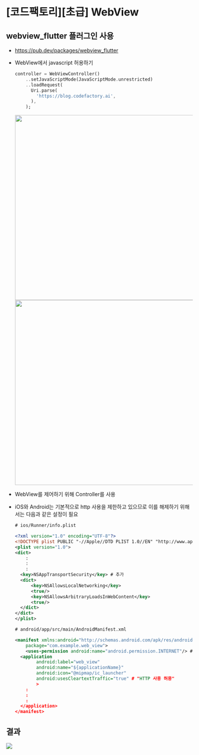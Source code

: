 # [코드팩토리][초급] WebView

## webview_flutter 플러그인 사용

- https://pub.dev/packages/webview_flutter
- WebView에서 javascript 허용하기

  ```dart
  controller = WebViewController()
      ..setJavaScriptMode(JavaScriptMode.unrestricted)
      ..loadRequest(
        Uri.parse(
          'https://blog.codefactory.ai',
        ),
      );
  ```

  <img height="500" src="https://user-images.githubusercontent.com/58096698/212424150-111693b2-79f0-4b85-ab96-e48c48e0f9be.png"></img>
  <img height="500" src="https://user-images.githubusercontent.com/58096698/212424230-c560ca71-25f5-474e-818a-b5458452a5f9.png"></img>

- WebView를 제어하기 위해 Controller를 사용
- iOS와 Android는 기본적으로 http 사용을 제한하고 있으므로 이를 해제하기 위해서는 다음과 같은 설정이 필요

  ```xml
  # ios/Runner/info.plist

  <?xml version="1.0" encoding="UTF-8"?>
  <!DOCTYPE plist PUBLIC "-//Apple//DTD PLIST 1.0//EN" "http://www.apple.com/DTDs/PropertyList-1.0.dtd">
  <plist version="1.0">
  <dict>
      :
      :
      :
    <key>NSAppTransportSecurity</key> # 추가
    <dict>
        <key>NSAllowsLocalNetworking</key>
        <true/>
        <key>NSAllowsArbitraryLoadsInWebContent</key>
        <true/>
    </dict>
  </dict>
  </plist>
  ```

  ```xml
  # android/app/src/main/AndroidManifest.xml

  <manifest xmlns:android="http://schemas.android.com/apk/res/android"
      package="com.example.web_view">
      <uses-permission android:name="android.permission.INTERNET"/> # 안드로이드에서 인터넷을 사용할 수 있는 권한을 부여 (실제 앱 배포시에 반드시 적용 필요)
    <application
          android:label="web_view"
          android:name="${applicationName}"
          android:icon="@mipmap/ic_launcher"
          android:usesCleartextTraffic="true" # "HTTP 사용 허용"
          >
      :
      :
      :
    </application>
  </manifest>
  ```

## 결과

<img src="https://user-images.githubusercontent.com/58096698/212430558-c9af7070-6e5d-4951-bcaa-a93343296908.gif"> </img>
